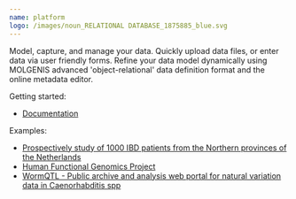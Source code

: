 ```yaml
---
name: platform
logo: /images/noun_RELATIONAL DATABASE_1875885_blue.svg
---
```


Model, capture, and manage your data. Quickly upload data files, or enter data via user friendly forms. Refine your data model dynamically using MOLGENIS advanced 'object-relational' data definition format and the online metadata editor.

Getting started:
- [Documentation](https://molgenis.github.io/molgenis-emx2/#/molgenis/)

Examples:
- [Prospectively study of 1000 IBD patients from the Northern provinces of the Netherlands](http://1000ibd.org)
- [Human Functional Genomics Project](http://hfgp.bbmri.nl)
- [WormQTL - Public archive and analysis web portal for natural variation data in Caenorhabditis spp](http://www.wormqtl.org)
